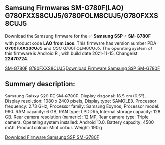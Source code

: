 <h2>Samsung Firmwares SM-G780F(LAO) G780FXXS8CUJ5/G780FOLM8CUJ5/G780FXXS8CUJ5</h2>
Download the Samsung firmware for the ✅ <strong>Samsung SSP </strong> ⭐ <strong>SM-G780F</strong> with product code <strong>LAO</strong> <strong> from Laos</strong>. This firmware has version number PDA <strong>G780FXXS8CUJ5</strong> and CSC G780FOLM8CUJ5. The operating system of this firmware is Android R , with build date 2021-11-15. Changelist <strong>22470724</strong>.


[SM-G780F](https://samfirm.shop/samsung/model/SM-G780F)
[G780FXXS8CUJ5](https://samfirm.shop/samsung/pda/G780FXXS8CUJ5)
[Download Firmware Samsung SSP SM-G780F](https://samfirm.shop/samsung/firmware/474445)
<h2>Summary description:</h2>
<p>Samsung Galaxy S20 FE SM-G780F. Display diagonal: 16.5 cm (6.5"), Display resolution: 1080 x 2400 pixels, Display type: SAMOLED. Processor frequency: 2.73 GHz, Processor family: Samsung Exynos, Processor model: 990. RAM capacity: 6 GB, RAM type: LPDDR5, Internal storage capacity: 128 GB. Rear camera resolution (numeric): 12 MP, Rear camera type: Triple camera. Operating system installed: Android 10.0. Battery capacity: 4500 mAh. Product colour: Mint colour. Weight: 190 g</p>


[Download Firmware Samsung SSP SM-G780F](https://samfirm.shop/samsung/firmware/474445)

